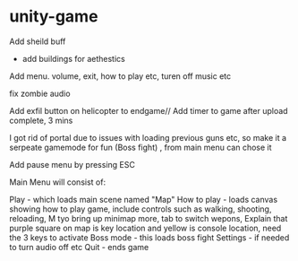 # unity-game





Add sheild buff

- add buildings for aethestics

Add menu. volume, exit, how to play etc, turen off music etc

 fix zombie audio


 Add exfil button on helicopter to endgame// Add timer to game after upload complete, 3 mins


I got rid of portal due to issues with loading previous guns etc, so make it a serpeate gamemode for fun (Boss fight) , from main menu can chose it

Add pause menu by pressing ESC


Main Menu will consist of: 

Play - which loads main scene named "Map"
How to play - loads canvas showing how to play game, include controls such as walking, shooting, reloading, M tyo bring up minimap more, tab to switch wepons, Explain that purple square on map is key location and yellow is console location, need the 3 keys to activate
Boss mode - this loads boss fight
Settings - if needed to turn audio off etc
Quit - ends game
